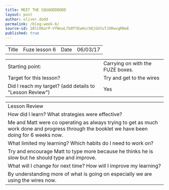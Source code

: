 ```yaml
---
title: MEET THE SQUADDDDDDD
layout: post
author: oliver.dodd
permalink: /blog-week-6/
source-id: 10lCO6arP-VfWoaLfb0TYEwHzchDjGGYuTJXRwvgRNeE
published: true
---
```

<table>
  <tr>
    <td>Title</td>
    <td>Fuze lesson 6</td>
    <td>Date</td>
    <td>06/03/17</td>
  </tr>
</table>


<table>
  <tr>
    <td>Starting point:</td>
    <td>Carrying on with the FUZE boxes.</td>
  </tr>
  <tr>
    <td>Target for this lesson?</td>
    <td>Try and get to the wires</td>
  </tr>
  <tr>
    <td>Did I reach my target? 
(add details to "Lesson Review")</td>
    <td>Yes</td>
  </tr>
</table>


<table>
  <tr>
    <td>Lesson Review</td>
  </tr>
  <tr>
    <td>How did I learn? What strategies were effective? </td>
  </tr>
  <tr>
    <td>Me and Matt were co operating as always trying to get as much work done and progress through the booklet we have been doing for 6 weeks now.</td>
  </tr>
  <tr>
    <td>What limited my learning? Which habits do I need to work on? </td>
  </tr>
  <tr>
    <td>Try and encourage Matt to type more because he thinks he is slow but he should type and improve. </td>
  </tr>
  <tr>
    <td>What will I change for next time? How will I improve my learning?</td>
  </tr>
  <tr>
    <td>By understanding more of what is going on especially we are using the wires now. </td>
  </tr>
</table>


